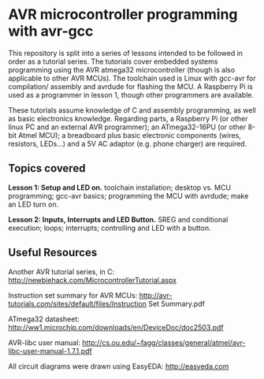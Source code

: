 AVR microcontroller programming with avr-gcc
============================================

This repository is split into a series of lessons intended to be followed in
order as a tutorial series. The tutorials cover embedded systems programming
using the AVR atmega32 microcontroller (though is also applicable to other AVR
MCUs). The toolchain used is Linux with gcc-avr for compilation/
assembly and avrdude for flashing the MCU. A Raspberry Pi is used as a 
programmer in lesson 1, though other programmers are available. 

These tutorials assume knowledge of C and assembly programming, as well as
basic electronics knowledge. Regarding parts, a Raspberry Pi (or other linux 
PC and an external AVR programmer); an ATmega32-16PU (or other 8-bit Atmel
MCU); a breadboard plus basic electronic components (wires, resistors, 
LEDs...) and a 5V AC adaptor (e.g. phone charger) are required.

Topics covered
--------------

**Lesson 1: Setup and LED on.** toolchain installation; desktop vs. MCU 
programming; gcc-avr basics; programming the MCU with avrdude; make an LED turn 
on. 

**Lesson 2: Inputs, Interrupts and LED Button.** SREG and conditional execution;
loops; interrupts; controlling and LED with a button.

Useful Resources
----------------

Another AVR tutorial series, in C:
http://newbiehack.com/MicrocontrollerTutorial.aspx

Instruction set summary for AVR MCUs:
http://avr-tutorials.com/sites/default/files/Instruction Set Summary.pdf

ATmega32 datasheet:
http://ww1.microchip.com/downloads/en/DeviceDoc/doc2503.pdf

AVR-libc user manual:
http://cs.ou.edu/~fagg/classes/general/atmel/avr-libc-user-manual-1.7.1.pdf

All circuit diagrams were drawn using EasyEDA:
http://easyeda.com

